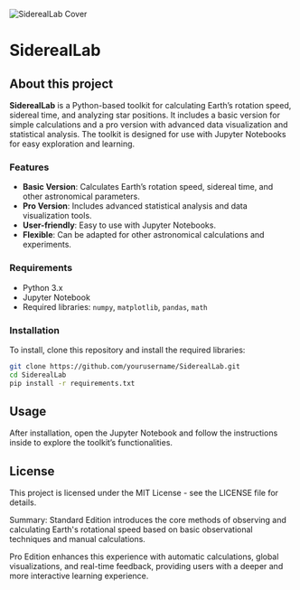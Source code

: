![SiderealLab Cover](img/basic_cover.png)


# SiderealLab

## About this project

**SiderealLab** is a Python-based toolkit for calculating Earth’s rotation speed, sidereal time, and analyzing star positions. It includes a basic version for simple calculations and a pro version with advanced data visualization and statistical analysis. The toolkit is designed for use with Jupyter Notebooks for easy exploration and learning.

### Features

- **Basic Version**: Calculates Earth’s rotation speed, sidereal time, and other astronomical parameters.
- **Pro Version**: Includes advanced statistical analysis and data visualization tools.
- **User-friendly**: Easy to use with Jupyter Notebooks.
- **Flexible**: Can be adapted for other astronomical calculations and experiments.

### Requirements

- Python 3.x
- Jupyter Notebook
- Required libraries: `numpy`, `matplotlib`, `pandas`, `math`

### Installation

To install, clone this repository and install the required libraries:

```bash
git clone https://github.com/yourusername/SiderealLab.git
cd SiderealLab
pip install -r requirements.txt
```

## Usage
After installation, open the Jupyter Notebook and follow the instructions inside to explore the toolkit’s functionalities.

## License
This project is licensed under the MIT License - see the LICENSE file for details.

Summary:
Standard Edition introduces the core methods of observing and calculating Earth's rotational speed based on basic observational techniques and manual calculations.

Pro Edition enhances this experience with automatic calculations, global visualizations, and real-time feedback, providing users with a deeper and more interactive learning experience.
